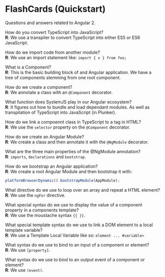 # FlashCards (Quickstart)

Questions and answers related to Angular 2.

How do you convert TypeScript into JavaScript?  
__R__: We use a transpiler to convert TypeScript into either ES5 or ES6 JavaScript.

How do we import code from another module?  
__R__: We use an import statement like: `import { x } from foo;`

What is a Component?  
__R__: This is the basic building block of and Angular application.
We have a tree of components stemming from one root component.

How do we create a component?  
__R__: We annotate a class with an `@Component` decorator.

What function does SystemJS play in our Angular ecosystem?  
__R__: It figures out how to bundle and load dependant modules.
As well as transpilation of TypeScript into JavaScript (in Plunker).

How do we link a compoennt class in TypeScript to a tag in HTML?  
__R__: We use the `selector` property on the `@Component` decorator.

How do we create an Angular Module?  
__R__: We create a class and then annotate it with the `@NgModule` decorator.

What are the three main properties of the @NgModule annotation?  
__R__: `imports`, `declarations` and `bootstrap`.

How do we bootstrap an Angular application?  
__R__: We create a root Angular Module and then bootstrap it with:
```typescript
platformBrowserDynamic().bootstrapModule(AppModule);
```

What directive do we use to loop over an array and repeat a HTML element?  
__R__: We use the `ngFor` directive.

What special syntax do we use to display the value of a component property in a components template?  
__R__: We use the moustache syntax `{{ }}`.

What special template syntax do we use to link a DOM element to a local template variable?  
__R__: We use a Template Local Variable like so:
`element ... #variable>`

What syntax do we use to bind to an input of a component or element?  
__R__: We use `[property]`.

What syntax do we use to bind to an output event of a component or element?  
__R__: We use `(event)`.